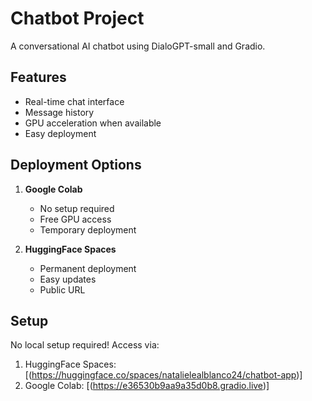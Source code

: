 # Chatbot Project

A conversational AI chatbot using DialoGPT-small and Gradio.

## Features
- Real-time chat interface
- Message history
- GPU acceleration when available
- Easy deployment

## Deployment Options
1. **Google Colab**
   - No setup required
   - Free GPU access
   - Temporary deployment

2. **HuggingFace Spaces**
   - Permanent deployment
   - Easy updates
   - Public URL

## Setup
No local setup required! Access via:
1. HuggingFace Spaces: [(https://huggingface.co/spaces/natalielealblanco24/chatbot-app)]
2. Google Colab: [(https://e36530b9aa9a35d0b8.gradio.live)]
